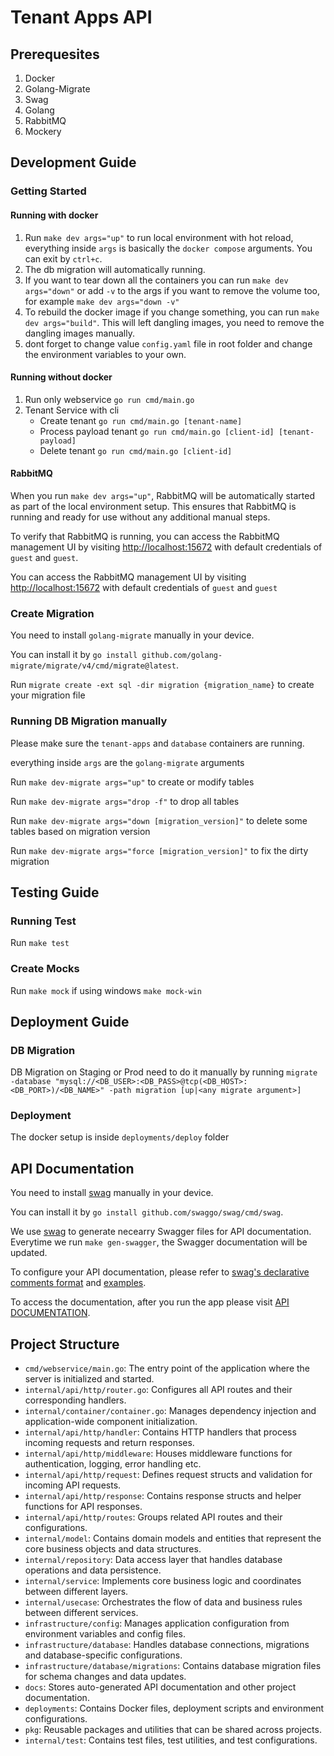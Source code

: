 # Tenant Apps API

## Prerequesites

1. Docker
2. Golang-Migrate
3. Swag
4. Golang
5. RabbitMQ
6. Mockery

## Development Guide

### Getting Started

#### Running with docker
1. Run `make dev args="up"` to run local environment with hot reload, everything inside `args` is basically the `docker compose` arguments. You can exit by `ctrl+c`.
2. The db migration will automatically running.
3. If you want to tear down all the containers you can run `make dev args="down"` or add `-v` to the args if you want to remove the volume too, for example `make dev args="down -v"`
4. To rebuild the docker image if you change something, you can run `make dev args="build"`. This will left dangling images, you need to remove the dangling images manually.
5. dont forget to change value `config.yaml` file in root folder and change the environment variables to your own.

#### Running without docker
1. Run only webservice `go run cmd/main.go`
2. Tenant Service with cli
    - Create tenant `go run cmd/main.go [tenant-name]`
    - Process payload tenant `go run cmd/main.go [client-id] [tenant-payload]`
    - Delete tenant `go run cmd/main.go [client-id]`

#### RabbitMQ

When you run `make dev args="up"`, RabbitMQ will be automatically started as part of the local environment setup. This ensures that RabbitMQ is running and ready for use without any additional manual steps.

To verify that RabbitMQ is running, you can access the RabbitMQ management UI by visiting [http://localhost:15672](http://localhost:15672) with default credentials of `guest` and `guest`.

You can access the RabbitMQ management UI by visiting [http://localhost:15672](http://localhost:15672) with default credentials of `guest` and `guest`


### Create Migration

You need to install `golang-migrate` manually in your device.

You can install it by `go install github.com/golang-migrate/migrate/v4/cmd/migrate@latest`.

Run `migrate create -ext sql -dir migration {migration_name}` to create your migration file

### Running DB Migration manually

Please make sure the `tenant-apps` and `database` containers are running.

everything inside `args` are the `golang-migrate` arguments

Run `make dev-migrate args="up"` to create or modify tables

Run `make dev-migrate args="drop -f"` to drop all tables

Run `make dev-migrate args="down [migration_version]"` to delete some tables based on migration version

Run `make dev-migrate args="force [migration_version]"` to fix the dirty migration

## Testing Guide

### Running Test

Run `make test`

### Create Mocks

Run `make mock` if using windows `make mock-win`

## Deployment Guide

### DB Migration

DB Migration on Staging or Prod need to do it manually by running `migrate -database "mysql://<DB_USER>:<DB_PASS>@tcp(<DB_HOST>:<DB_PORT>)/<DB_NAME>" -path migration [up|<any migrate argument>]`

### Deployment

The docker setup is inside `deployments/deploy` folder


## API Documentation
You need to install [swag](https://github.com/swaggo/swag) manually in your device.

You can install it by `go install github.com/swaggo/swag/cmd/swag`.

We use [swag](https://github.com/swaggo/swag) to generate necearry Swagger files for API documentation. Everytime we run `make gen-swagger`, the Swagger documentation will be updated.

To configure your API documentation, please refer to [swag's declarative comments format](https://github.com/swaggo/swag#declarative-comments-format) and [examples](https://github.com/swaggo/swag#examples).

To access the documentation, after you run the app please visit [API DOCUMENTATION](http://localhost:8080/v1/docs/index.html).


## Project Structure

- `cmd/webservice/main.go`: The entry point of the application where the server is initialized and started.
- `internal/api/http/router.go`: Configures all API routes and their corresponding handlers.
- `internal/container/container.go`: Manages dependency injection and application-wide component initialization.
- `internal/api/http/handler`: Contains HTTP handlers that process incoming requests and return responses.
- `internal/api/http/middleware`: Houses middleware functions for authentication, logging, error handling etc.
- `internal/api/http/request`: Defines request structs and validation for incoming API requests.
- `internal/api/http/response`: Contains response structs and helper functions for API responses.
- `internal/api/http/routes`: Groups related API routes and their configurations.
- `internal/model`: Contains domain models and entities that represent the core business objects and data structures.
- `internal/repository`: Data access layer that handles database operations and data persistence.
- `internal/service`: Implements core business logic and coordinates between different layers.
- `internal/usecase`: Orchestrates the flow of data and business rules between different services.
- `infrastructure/config`: Manages application configuration from environment variables and config files.
- `infrastructure/database`: Handles database connections, migrations and database-specific configurations.
- `infrastructure/database/migrations`: Contains database migration files for schema changes and data updates.
- `docs`: Stores auto-generated API documentation and other project documentation.
- `deployments`: Contains Docker files, deployment scripts and environment configurations.
- `pkg`: Reusable packages and utilities that can be shared across projects.
- `internal/test`: Contains test files, test utilities, and test configurations.

